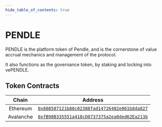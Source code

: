 ```yaml
---
hide_table_of_contents: true
---
```


# PENDLE

PENDLE is the platform token of Pendle, and is the cornerstone of value accrual mechanics and management of the protocol.

It also functions as the governance token, by staking and locking into vePENDLE.

## Token Contracts

|   Chain   |                                                         Address                                                          |
| :-------: | :----------------------------------------------------------------------------------------------------------------------: |
| Ethereum  | [`0x808507121b80c02388fad14726482e061b8da827`](https://etherscan.io/address/0x808507121b80c02388fad14726482e061b8da827/) |
| Avalanche | [`0xfB98B335551a418cD0737375a2ea0ded62Ea213b`](https://snowtrace.io/address/0xfB98B335551a418cD0737375a2ea0ded62Ea213b/) |
